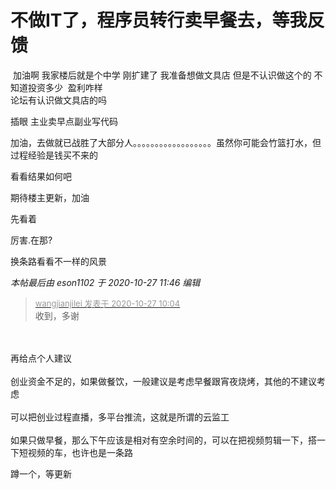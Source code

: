 # 不做IT了，程序员转行卖早餐去，等我反馈


<img src="static/image/smiley/default/lol.gif" smilieid="12" border="0" alt="" /> 加油啊 我家楼后就是个中学 刚扩建了 我准备想做文具店 但是不认识做这个的 不知道投资多少&nbsp;&nbsp;盈利咋样<br />
论坛有认识做文具店的吗

插眼 主业卖早点副业写代码<img src="static/image/smiley/default/lol.gif" smilieid="12" border="0" alt="" />

加油，去做就已战胜了大部分人。。。。。。。。。。。。。。。。。。虽然你可能会竹篮打水，但过程经验是钱买不来的

看看结果如何吧

期待楼主更新，加油<img id="aimg_QUu0q" onclick="zoom(this, this.src, 0, 0, 0)" class="zoom" src="https://cdn.jsdelivr.net/gh/hishis/forum-master/public/images/patch.gif" onmouseover="img_onmouseoverfunc(this)" onload="thumbImg(this)" border="0" alt="" />

先看着<img src="static/image/smiley/default/lol.gif" smilieid="12" border="0" alt="" />

厉害.在那?

换条路看看不一样的风景

<i class="pstatus"> 本帖最后由 eson1102 于 2020-10-27 11:46 编辑 </i><br />
<div class="quote"><blockquote><font size="2"><a href="https://www.hostloc.com/forum.php?mod=redirect&amp;goto=findpost&amp;pid=9357651&amp;ptid=758845" target="_blank"><font color="#999999">wangjianjilei 发表于 2020-10-27 10:04</font></a></font><br />
收到，多谢</blockquote></div><br />
<br />
再给点个人建议<br />
<br />
创业资金不足的，如果做餐饮，一般建议是考虑早餐跟宵夜烧烤，其他的不建议考虑<br />
<br />
可以把创业过程直播，多平台推流，这就是所谓的云监工<br />
<br />
如果只做早餐，那么下午应该是相对有空余时间的，可以在把视频剪辑一下，搭一下短视频的车，也许也是一条路

蹲一个，等更新
